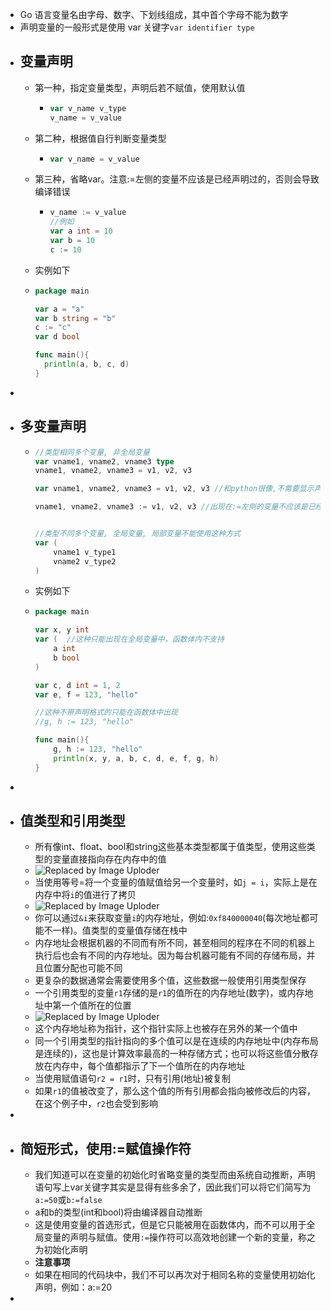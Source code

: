 - Go 语言变量名由字母、数字、下划线组成，其中首个字母不能为数字
- 声明变量的一般形式是使用 var 关键字`var identifier type`
- ## 变量声明
	- 第一种，指定变量类型，声明后若不赋值，使用默认值
		- ```go
		  var v_name v_type
		  v_name = v_value
		  ```
	- 第二种，根据值自行判断变量类型
		- ```go
		  var v_name = v_value
		  ```
	- 第三种，省略var。注意:=左侧的变量不应该是已经声明过的，否则会导致编译错误
		- ```go
		  v_name := v_value
		  //例如
		  var a int = 10
		  var b = 10
		  c := 10
		  ```
	- 实例如下
	- ```go
	  package main
	  
	  var a = "a"
	  var b string = "b"
	  c := "c"
	  var d bool
	  
	  func main(){
	    println(a, b, c, d)
	  }
	  ```
-
- ## 多变量声明
	- ```go
	  //类型相同多个变量, 非全局变量
	  var vname1, vname2, vname3 type
	  vname1, vname2, vname3 = v1, v2, v3
	  
	  var vname1, vname2, vname3 = v1, v2, v3 //和python很像,不需要显示声明类型，自动推断
	  
	  vname1, vname2, vname3 := v1, v2, v3 //出现在:=左侧的变量不应该是已经被声明过的，否则会导致编译错误
	  
	  
	  //类型不同多个变量, 全局变量, 局部变量不能使用这种方式
	  var (
	      vname1 v_type1
	      vname2 v_type2
	  )
	  ```
	- 实例如下
	- ```go
	  package main
	  
	  var x, y int
	  var (  //这种只能出现在全局变量中，函数体内不支持
	      a int
	      b bool
	  )
	  
	  var c, d int = 1, 2
	  var e, f = 123, "hello"
	  
	  //这种不带声明格式的只能在函数体中出现
	  //g, h := 123, "hello"
	  
	  func main(){
	      g, h := 123, "hello"
	      println(x, y, a, b, c, d, e, f, g, h)
	  }
	  ```
-
- ## 值类型和引用类型
	- 所有像int、float、bool和string这些基本类型都属于值类型，使用这些类型的变量直接指向存在内存中的值
	- ![Replaced by Image Uploder](https://gitee.com/superficial/blogimage/raw/master/img/image_1644823579371_0.png)
	- 当使用等号=将一个变量的值赋值给另一个变量时，如`j = i`，实际上是在内存中将`i`的值进行了拷贝
	- ![Replaced by Image Uploder](https://gitee.com/superficial/blogimage/raw/master/img/image_1644823644880_0.png)
	- 你可以通过`&i`来获取变量`i`的内存地址，例如:`0xf840000040`(每次地址都可能不一样)。值类型的变量值存储在栈中
	- 内存地址会根据机器的不同而有所不同，甚至相同的程序在不同的机器上执行后也会有不同的内存地址。因为每台机器可能有不同的存储布局，并且位置分配也可能不同
	- 更复杂的数据通常会需要使用多个值，这些数据一般使用引用类型保存
	- 一个引用类型的变量`r1`存储的是`r1`的值所在的内存地址(数字)，或内存地址中第一个值所在的位置
	- ![Replaced by Image Uploder](https://gitee.com/superficial/blogimage/raw/master/img/image_1644823836457_0.png)
	- 这个内存地址称为指针，这个指针实际上也被存在另外的某一个值中
	- 同一个引用类型的指针指向的多个值可以是在连续的内存地址中(内存布局是连续的)，这也是计算效率最高的一种存储方式；也可以将这些值分散存放在内存中，每个值都指示了下一个值所在的内存地址
	- 当使用赋值语句`r2 = r1`时，只有引用(地址)被复制
	- 如果`r1`的值被改变了，那么这个值的所有引用都会指向被修改后的内容，在这个例子中，`r2`也会受到影响
-
- ## 简短形式，使用:=赋值操作符
	- 我们知道可以在变量的初始化时省略变量的类型而由系统自动推断，声明语句写上var关键字其实是显得有些多余了，因此我们可以将它们简写为`a:=50`或`b:=false`
	- a和b的类型(int和bool)将由编译器自动推断
	- 这是使用变量的首选形式，但是它只能被用在函数体内，而不可以用于全局变量的声明与赋值。使用`:=`操作符可以高效地创建一个新的变量，称之为初始化声明
	- **注意事项**
	- 如果在相同的代码块中，我们不可以再次对于相同名称的变量使用初始化声明，例如：a:=20
-